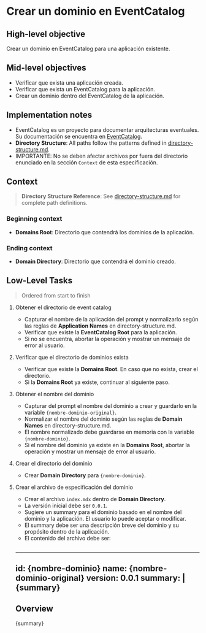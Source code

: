 # Crear un dominio en EventCatalog

## High-level objective

Crear un dominio en EventCatalog para una aplicación existente.

## Mid-level objectives
- Verificar que exista una aplicación creada.
- Verificar que exista un EventCatalog para la aplicación.
- Crear un dominio dentro del EventCatalog de la aplicación.

## Implementation notes

- EventCatalog es un proyecto para documentar arquitecturas eventuales. Su documentación se encuentra en [EventCatalog](https://github.com/Sinco/Cosmos.EventCatalog).
- **Directory Structure**: All paths follow the patterns defined in [directory-structure.md](./directory-structure.md).
- IMPORTANTE: No se deben afectar archivos por fuera del directorio enunciado en la sección `Context` de esta especificación.

## Context

> **Directory Structure Reference**: See [directory-structure.md](./directory-structure.md) for complete path definitions.

### Beginning context

- **Domains Root**: Directorio que contendrá los dominios de la aplicación. 

### Ending context

- **Domain Directory**: Directorio que contendrá el dominio creado.

## Low-Level Tasks
> Ordered from start to finish

1. Obtener el directorio de event catalog
   - Capturar el nombre de la aplicación del prompt y normalizarlo según las reglas de **Application Names** en directory-structure.md.
   - Verificar que existe la **EventCatalog Root** para la aplicación.
   - Si no se encuentra, abortar la operación y mostrar un mensaje de error al usuario.


2. Verificar que el directorio de dominios exista
   - Verificar que existe la **Domains Root**. En caso que no exista, crear el directorio.
   - Si la **Domains Root** ya existe, continuar al siguiente paso.

3. Obtener el nombre del dominio
   - Capturar del prompt el nombre del dominio a crear y guardarlo en la variable `{nombre-dominio-original}`.
   - Normalizar el nombre del dominio según las reglas de **Domain Names** en directory-structure.md.
   - El nombre normalizado debe guardarse en memoria con la variable `{nombre-dominio}`.
   - Si el nombre del dominio ya existe en la **Domains Root**, abortar la operación y mostrar un mensaje de error al usuario.
  
4. Crear el directorio del dominio
   - Crear **Domain Directory** para `{nombre-dominio}`.
   
  
5. Crear el archivo de especificación del dominio
   - Crear el archivo `index.mdx` dentro de **Domain Directory**.
   - La versión inicial debe ser `0.0.1`.
   - Sugiere un summary para el dominio basado en el nombre del dominio y la aplicación. El usuario lo puede aceptar o modificar.
   - El summary debe ser una descripción breve del dominio y su propósito dentro de la aplicación.
   - El contenido del archivo debe ser:
     ```mdx

    ---
    id: {nombre-dominio}
    name: {nombre-dominio-original}
    version: 0.0.1
    summary: |
        {summary}
    ---

    ## Overview
    
    {summary}
    
    <NodeGraph />

    ```

